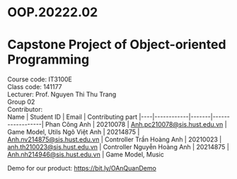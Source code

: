 # OOP.20222.02
# Capstone Project of Object-oriented Programming
Course code: IT3100E<br />
Class code: 141177 <br />
Lecturer: Prof. Nguyen Thi Thu Trang<br />
Group 02<br />
Contributor: <br />
Name | Student ID | Email | Contributing part 
|----|------------|-------|------------------|
Phan Công Anh | 20210078 | Anh.pc210078@sis.hust.edu.vn | Game Model, Utils
Ngô Việt Anh | 20214875 | Anh.nv214875@sis.hust.edu.vn | Controller
Trần Hoàng Anh | 20210023 | anh.th210023@sis.hust.edu.vn | Controller
Nguyễn Hoàng Anh | 20214875 | Anh.nh214946@sis.hust.edu.vn | Game Model, Music

Demo for our product: https://bit.ly/OAnQuanDemo
